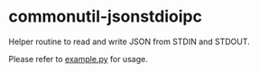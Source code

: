 # commonutil-jsonstdioipc

Helper routine to read and write JSON from STDIN and STDOUT.

Please refer to [example.py](example.py) for usage.
